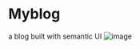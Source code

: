# Myblog
a blog built with semantic UI
![image](https://github.com/junluo1/Myblog/master/Demo/index_page_laptop_end.png)
